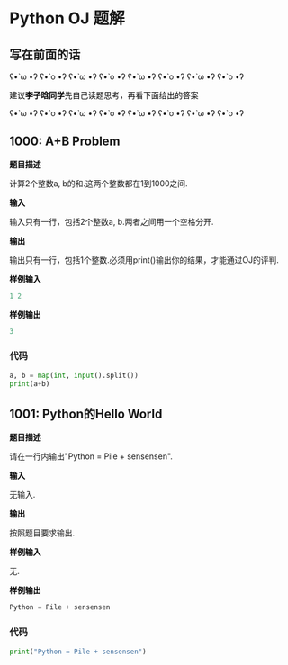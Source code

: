 # Python OJ 题解

## 写在前面的话

ʕ•̀ ω •́ʔ ʕ•̀ o •́ʔ ʕ•̀ ω •́ʔ ʕ•̀ o •́ʔ ʕ•̀ ω •́ʔ ʕ•̀ o •́ʔ ʕ•̀ ω •́ʔ ʕ•̀ o •́ʔ

<font color=#000000>建议<b>李子晗同学</b>先自己读题思考，再看下面给出的答案</font>

ʕ•̀ ω •́ʔ ʕ•̀ o •́ʔ ʕ•̀ ω •́ʔ ʕ•̀ o •́ʔ ʕ•̀ ω •́ʔ ʕ•̀ o •́ʔ ʕ•̀ ω •́ʔ ʕ•̀ o •́ʔ

## 1000: A+B Problem

<font color=#000000><b>题目描述</b></font>

计算2个整数a, b的和.这两个整数都在1到1000之间.

<font color=#000000><b>输入</b></font>

输入只有一行，包括2个整数a, b.两者之间用一个空格分开.

<font color=#000000><b>输出</b></font>

输出只有一行，包括1个整数.必须用print()输出你的结果，才能通过OJ的评判.

<font color=#000000><b>样例输入</b></font>

```python
1 2
```

<font color=#000000><b>样例输出</b></font>

```python
3
```

### 代码

```python
a, b = map(int, input().split())
print(a+b)
```

## 1001: Python的Hello World

<font color=#000000><b>题目描述</b></font>

请在一行内输出"Python = Pile + sensensen".

<font color=#000000><b>输入</b></font>

无输入.

<font color=#000000><b>输出</b></font>

按照题目要求输出.

<font color=#000000><b>样例输入</b></font>

无.

<font color=#000000><b>样例输出</b></font>

```python
Python = Pile + sensensen
```

### 代码

```python
print("Python = Pile + sensensen")
```
